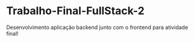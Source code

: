 # Trabalho-Final-FullStack-2
Desenvolvimento aplicação backend junto com o frontend para atividade final!
